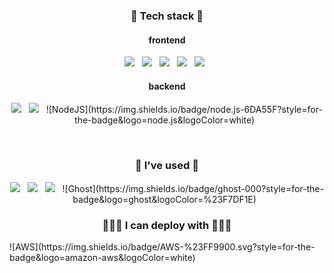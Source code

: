 <h3 align="center">🌳 Tech stack 🌳</h3>
<h4 align="center">frontend</h5>
<p align="center">
  <img src="https://img.shields.io/badge/React.js-61DAFB?style=flat-square&logo=React&logoColor=white"/></a> &nbsp
  <img src="https://img.shields.io/badge/CSS3-1572B6?style=flat-square&logo=CSS3&logoColor=white"/></a> &nbsp
  <img src="https://img.shields.io/badge/JavaScript-F7DF1E?style=flat-square&logo=JavaScript&logoColor=white"/></a> &nbsp
  <img src="https://img.shields.io/badge/TypeScript-3178C6?style=flat-square&logo=TypeScript&logoColor=white"/></a> &nbsp
  <img src="https://img.shields.io/badge/Next-black?style=for-the-badge&logo=next.js&logoColor=white"/></a> &nbsp
</p>

<h4 align="center">backend</h5>
<p align="center">
  <img src="https://img.shields.io/badge/SpringBoot-6DB33F?style=flat-square&logo=Spring Boot&logoColor=white"/></a> &nbsp
  <img src="https://img.shields.io/badge/Express.js-000000?style=flat-square&logo=Express&logoColor=white"/></a> &nbsp
  ![NodeJS](https://img.shields.io/badge/node.js-6DA55F?style=for-the-badge&logo=node.js&logoColor=white) &nbsp
</p>
<br />
<h3 align="center">📖 I've used 📖</h3>
<p align="center">
  <img src="https://img.shields.io/badge/Sass-CC6699?style=flat-square&logo=Sass&logoColor=white"/></a> &nbsp
  <img src="https://img.shields.io/badge/styledComponents-DB7093?style=flat-square&logo=styled-components&logoColor=white"/></a> &nbsp
  <img src="https://img.shields.io/badge/Redux-764ABC?style=flat-square&logo=Redux&logoColor=white"/></a> &nbsp
  ![Ghost](https://img.shields.io/badge/ghost-000?style=for-the-badge&logo=ghost&logoColor=%23F7DF1E) &nbsp
</p>
<h3 align="center">👨🏻‍💻 I can deploy with 👨🏻‍💻</h3>
![AWS](https://img.shields.io/badge/AWS-%23FF9900.svg?style=for-the-badge&logo=amazon-aws&logoColor=white)
<!--
**sjh50200/sjh50200** is a ✨ _special_ ✨ repository because its `README.md` (this file) appears on your GitHub profile.
Skills
<img src="https://img.shields.io/badge/JavaScript-F7DF1E?style=flat-square&logo=JavaScript&logoColor=white"/></a> &nbsp

Here are some ideas to get you started:

- 🔭 I’m currently working on ...
- 🌱 I’m currently learning ...
- 👯 I’m looking to collaborate on ...
- 🤔 I’m looking for help with ...
- 💬 Ask me about ...
- 📫 How to reach me: ...
- 😄 Pronouns: ...
- ⚡ Fun fact: ...
-->
